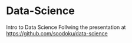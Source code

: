 # Data-Science
Intro to Data Science
Follwing the presentation at https://github.com/soodoku/data-science
